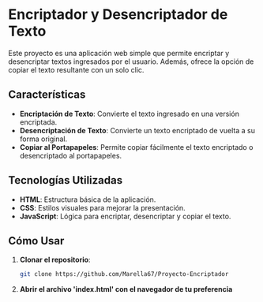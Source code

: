 # Encriptador y Desencriptador de Texto

Este proyecto es una aplicación web simple que permite encriptar y desencriptar textos ingresados por el usuario. Además, ofrece la opción de copiar el texto resultante con un solo clic.

## Características

- **Encriptación de Texto**: Convierte el texto ingresado en una versión encriptada.
- **Desencriptación de Texto**: Convierte un texto encriptado de vuelta a su forma original.
- **Copiar al Portapapeles**: Permite copiar fácilmente el texto encriptado o desencriptado al portapapeles.

## Tecnologías Utilizadas

- **HTML**: Estructura básica de la aplicación.
- **CSS**: Estilos visuales para mejorar la presentación.
- **JavaScript**: Lógica para encriptar, desencriptar y copiar el texto.

## Cómo Usar

1. **Clonar el repositorio**: 
   ```bash
   git clone https://github.com/Marella67/Proyecto-Encriptador
2. **Abrir el archivo 'index.html' con el navegador de tu preferencia**
